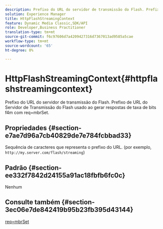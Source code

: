 ```yaml
---
description: Prefixo do URL do servidor de transmissão do Flash. Prefixo de URL do Servidor de Transmissão do Flash usado ao gerar respostas de taxa de bits f4m com req=mbrSet.
solution: Experience Manager
title: HttpFlashStreamingContext
feature: Dynamic Media Classic,SDK/API
role: Developer,Business Practitioner
translation-type: tm+mt
source-git-commit: f6c97606d7a4209427316d7367013ad9585a5cae
workflow-type: tm+mt
source-wordcount: '65'
ht-degree: 0%

---
```



# HttpFlashStreamingContext{#httpflashstreamingcontext}

Prefixo do URL do servidor de transmissão do Flash. Prefixo de URL do Servidor de Transmissão do Flash usado ao gerar respostas de taxa de bits f4m com req=mbrSet.

## Propriedades {#section-e7ae7d96a7cb40829de7e784fcbbad33}

Sequência de caracteres que representa o prefixo do URL. (por exemplo, `http://my.server.com/flash/streaming`)

## Padrão {#section-ee332f7842d24155a91ac18fbfb6fc0c}

Nenhum

## Consulte também {#section-3ec06e7de842419b95b23fb395d43144}

[req=mbrSet](../../../../../is-api/http-ref/image-serving-api-ref/c-http-protocol-reference/c-command-reference/r-req/r-mbrset.md#reference-603d75babde74508a878c27bd4cced73)
